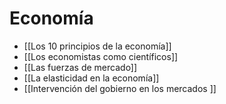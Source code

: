 # Economía

- [[Los 10 principios de la economía]]
- [[Los economistas como científicos]]
- [[Las fuerzas de mercado]]
- [[La elasticidad en la economía]]
- [[Intervención del gobierno en los mercados ]]

